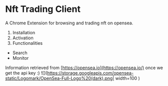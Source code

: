 # Nft Trading Client
A Chrome Extension for browsing and trading nft on opensea.

1. Installation
2. Activation
3. Functionalities
  * Search
  * Monitor


Information retrieved from [https://opensea.io](https://opensea.io/) once we get the api key :)
![](https://storage.googleapis.com/opensea-static/Logomark/OpenSea-Full-Logo%20(dark).png| width=100 )
